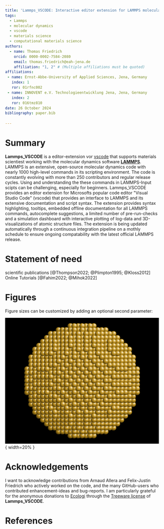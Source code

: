 ```yaml
---
title: 'Lammps_VSCODE: Interactive editor extension for LAMMPS molecular dynamics scripting'
tags:
  - Lammps
  - molecular dynamics
  - vscode
  - materials science
  - computational materials science
authors:
  - name: Thomas Friedrich
    orcid: 0000-0002-7584-2080
    email: thomas.friedrich@eah-jena.de
    affiliation: "1, 2" # (Multiple affiliations must be quoted)
affiliations:
 - name: Ernst-Abbe-University of Applied Sciences, Jena, Germany
   index: 1
   ror: 01rfnc002
 - name: INNOVENT e.V. Technologieentwicklung Jena, Jena, Germany
   index: 2
   ror: 016tmz810
date: 26 October 2024
bibliography: paper.bib

---
```


# Summary

__Lammps_VSCODE__ is a editor-extension vor [vscode](https://code.visualstudio.com/) that supports materials scientiest working with the molecular dynamics software [__LAMMPS__](https://www.lammps.org). LAMMPS is an extensive, open-source molecular dynamics code with nearly 1000 high-level commands in its scripting environment. The code is constantly evolving with more than 250 contributors and regular release cycles. Using and understanding the these commands in LAMMPS-Input scipts can be challenging, especially for beginners. Lammps_VSCODE provides an editor extension for Microsofts popular code editor "Visual Studio Code" (vscode) that provides an interface to LAMMPS and its extensive documentation and script syntax. The extension provides syntax highlighting, tooltips, embedded offline documentation for all LAMMPS commands, autocomplete suggestions, a limited number of pre-run-checks and a simulation dashboard with interactive plotting of log-data and 3D-visualizations of atomic structure files. The extension is being updated automatically through a continuous integration pipeline on a mothly schedule to ensure ongoing compatability with the latest official LAMMPS release.

# Statement of need

scientific publications [@Thompson2022; @Plimpton1995; @Kloss2012] Online Tutorials [@Fahim2022; @Mihok2022]


# Figures

Figure sizes can be customized by adding an optional second parameter:

![Caption for example figure.](figure.png){ width=20% }

# Acknowledgements

I want to acknowledge contributions from Arnaud Allera and Felix-Justin Friedrich who actively worked on the code, and the many GitHub-users who contributed enhancement-ideas and bug-reports. I am particularly grateful for the anonymous donations to [Ecologi](https://ecologi.com/) through the [Treeware license](https://treeware.earth/) of __Lammps_VSCODE__.

# References
